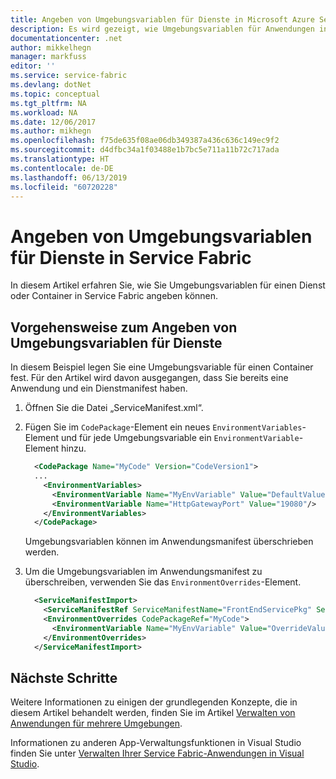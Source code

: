 ```yaml
---
title: Angeben von Umgebungsvariablen für Dienste in Microsoft Azure Service Fabric | Microsoft-Dokumentation
description: Es wird gezeigt, wie Umgebungsvariablen für Anwendungen in Service Fabric verwendet werden können.
documentationcenter: .net
author: mikkelhegn
manager: markfuss
editor: ''
ms.service: service-fabric
ms.devlang: dotNet
ms.topic: conceptual
ms.tgt_pltfrm: NA
ms.workload: NA
ms.date: 12/06/2017
ms.author: mikhegn
ms.openlocfilehash: f75de635f08ae06db349387a436c636c149ec9f2
ms.sourcegitcommit: d4dfbc34a1f03488e1b7bc5e711a11b72c717ada
ms.translationtype: HT
ms.contentlocale: de-DE
ms.lasthandoff: 06/13/2019
ms.locfileid: "60720228"
---
```

# <a name="how-to-specify-environment-variables-for-services-in-service-fabric"></a>Angeben von Umgebungsvariablen für Dienste in Service Fabric

In diesem Artikel erfahren Sie, wie Sie Umgebungsvariablen für einen Dienst oder Container in Service Fabric angeben können.

## <a name="procedure-for-specifying-environment-variables-for-services"></a>Vorgehensweise zum Angeben von Umgebungsvariablen für Dienste

In diesem Beispiel legen Sie eine Umgebungsvariable für einen Container fest. Für den Artikel wird davon ausgegangen, dass Sie bereits eine Anwendung und ein Dienstmanifest haben.

1. Öffnen Sie die Datei „ServiceManifest.xml“.
1. Fügen Sie im `CodePackage`-Element ein neues `EnvironmentVariables`-Element und für jede Umgebungsvariable ein `EnvironmentVariable`-Element hinzu.

    ```xml
      <CodePackage Name="MyCode" Version="CodeVersion1">
      ...
        <EnvironmentVariables>
          <EnvironmentVariable Name="MyEnvVariable" Value="DefaultValue"/>
          <EnvironmentVariable Name="HttpGatewayPort" Value="19080"/>
        </EnvironmentVariables>
      </CodePackage>
    ```

    Umgebungsvariablen können im Anwendungsmanifest überschrieben werden.

1. Um die Umgebungsvariablen im Anwendungsmanifest zu überschreiben, verwenden Sie das `EnvironmentOverrides`-Element.

    ```xml
      <ServiceManifestImport>
        <ServiceManifestRef ServiceManifestName="FrontEndServicePkg" ServiceManifestVersion="1.0.0" />
        <EnvironmentOverrides CodePackageRef="MyCode">
          <EnvironmentVariable Name="MyEnvVariable" Value="OverrideValue"/>
        </EnvironmentOverrides>
      </ServiceManifestImport>
    ```

## <a name="next-steps"></a>Nächste Schritte
Weitere Informationen zu einigen der grundlegenden Konzepte, die in diesem Artikel behandelt werden, finden Sie im Artikel [Verwalten von Anwendungen für mehrere Umgebungen](service-fabric-manage-multiple-environment-app-configuration.md).

Informationen zu anderen App-Verwaltungsfunktionen in Visual Studio finden Sie unter [Verwalten Ihrer Service Fabric-Anwendungen in Visual Studio](service-fabric-manage-application-in-visual-studio.md).
